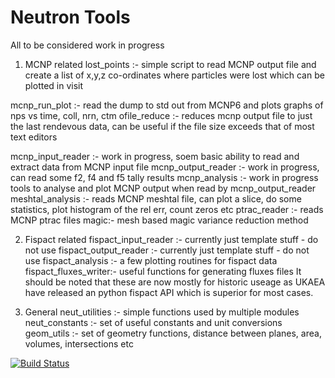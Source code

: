 # Neutron Tools

All to be considered work in progress

1. MCNP related
lost_points :-	simple script to read MCNP output file and create a list of x,y,z co-ordinates where particles were lost 
		which can be plotted in visit

mcnp_run_plot :- read the dump to std out from MCNP6 and plots graphs of nps vs time, coll, nrn, ctm
ofile_reduce :-  reduces mcnp output file to just the last rendevous data, can be useful if the file size exceeds that of most text editors

mcnp_input_reader :- work in progress, soem basic ability to read and extract data from MCNP input file
mcnp_output_reader :- work in progress, can read some f2, f4 and f5 tally results
mcnp_analysis :- work in progress tools to analyse and plot MCNP output when read by mcnp_output_reader
meshtal_analysis :- reads MCNP meshtal file, can plot a slice, do some statistics, plot histogram of the rel err, count zeros etc
ptrac_reader :- reads MCNP ptrac files
magic:- mesh based magic variance reduction method

2. Fispact related
fispact_input_reader :- currently just template stuff - do not use
fispact_output_reader :- currently just template stuff - do not use
fispact_analysis :-  a few plotting routines for fispact data
fispact_fluxes_writer:- useful functions for generating fluxes files
It should be noted that these are now mostly for historic useage as UKAEA have released an python fispact API which is superior for most cases.


3. General
neut_utilities :- simple functions used by multiple modules
neut_constants :- set of useful constants and unit conversions
geom_utils :- set of geometry functions, distance between planes, area, volumes, intersections etc

[![Build Status](https://travis-ci.com/py1sl/neutron_tools.svg?branch=master)](https://travis-ci.org/py1sl/neutron_tools)
